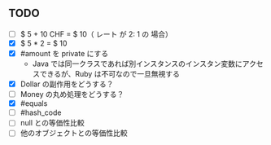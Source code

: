 ## TODO
 * [ ] $ 5 + 10 CHF = $ 10（ レート が 2: 1 の 場合）
 * [x] $ 5 * 2 = $ 10
 * [x] #amount を private にする
   - Java では同一クラスであれば別インスタンスのインスタン変数にアクセスできるが、Ruby は不可なので一旦無視する
 * [x] Dollar の副作用をどうする？
 * [ ] Money の丸め処理をどうする？
 * [x] #equals
 * [ ] #hash_code
 * [ ] null との等価性比較
 * [ ] 他のオブジェクトとの等価性比較
